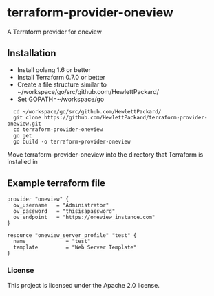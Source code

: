 # terraform-provider-oneview
A Terraform provider for oneview

## Installation 

* Install golang 1.6 or better
* Install Terraform 0.7.0 or better
* Create a file structure similar to ~/workspace/go/src/github.com/HewlettPackard/
* Set GOPATH=~/workspace/go

```
  cd ~/workspace/go/src/github.com/HewlettPackard/
  git clone https://github.com/HewlettPackard/terraform-provider-oneview.git
  cd terraform-provider-oneview
  go get
  go build -o terraform-provider-oneview
```
Move terraform-provider-oneview into the directory that Terraform is installed in

## Example terraform file 
```
provider "oneview" {
  ov_username   = "Administrator"
  ov_password   = "thisisapassword"
  ov_endpoint   = "https://oneview_instance.com"
}

resource "oneview_server_profile" "test" {
  name             = "test"
  template         = "Web Server Template"
}
```
### License

This project is licensed under the Apache 2.0 license.
